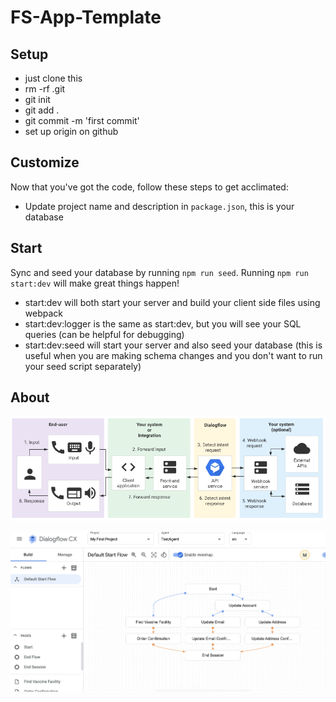 # FS-App-Template

## Setup

- just clone this
- rm -rf .git
- git init
- git add .
- git commit -m 'first commit'
- set up origin on github

## Customize

Now that you've got the code, follow these steps to get acclimated:

- Update project name and description in `package.json`, this is your database

## Start

Sync and seed your database by running `npm run seed`. Running `npm run start:dev` will make great things happen!

- start:dev will both start your server and build your client side files using webpack
- start:dev:logger is the same as start:dev, but you will see your SQL queries (can be helpful for debugging)
- start:dev:seed will start your server and also seed your database (this is useful when you are making schema changes and you don't want to run your seed script separately)

## About

![Dialogflow](dialogflow.png)

![HealthBot](dialogflow-ex.png)
